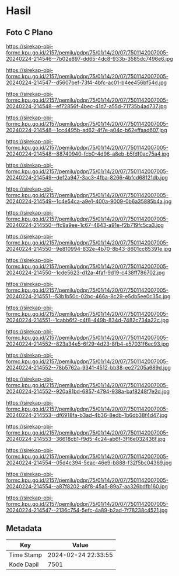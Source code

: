 # Hasil

## Foto C Plano

https://sirekap-obj-formc.kpu.go.id/2157/pemilu/pdpr/75/01/14/20/07/7501142007005-20240224-214546--7b02e897-dd65-4dc8-933b-3585dc7496e6.jpg

https://sirekap-obj-formc.kpu.go.id/2157/pemilu/pdpr/75/01/14/20/07/7501142007005-20240224-214547--d5607bef-73f4-4bfc-ac01-b4ee456bf54d.jpg

https://sirekap-obj-formc.kpu.go.id/2157/pemilu/pdpr/75/01/14/20/07/7501142007005-20240224-214548--ef72856f-4bec-41d7-a55d-71735b4ad737.jpg

https://sirekap-obj-formc.kpu.go.id/2157/pemilu/pdpr/75/01/14/20/07/7501142007005-20240224-214548--1cc4495b-ad62-4f7e-a04c-b62effaad607.jpg

https://sirekap-obj-formc.kpu.go.id/2157/pemilu/pdpr/75/01/14/20/07/7501142007005-20240224-214548--88740940-fcb0-4d96-a8eb-b5fdf0ac75a4.jpg

https://sirekap-obj-formc.kpu.go.id/2157/pemilu/pdpr/75/01/14/20/07/7501142007005-20240224-214549--def2a947-3ac3-4fba-8266-4bfcd68121db.jpg

https://sirekap-obj-formc.kpu.go.id/2157/pemilu/pdpr/75/01/14/20/07/7501142007005-20240224-214549--1c4e54ca-a9e1-400a-9009-0b6a35885b4a.jpg

https://sirekap-obj-formc.kpu.go.id/2157/pemilu/pdpr/75/01/14/20/07/7501142007005-20240224-214550--ffc9a9ee-1c67-4643-a91e-f2b719fc5ca3.jpg

https://sirekap-obj-formc.kpu.go.id/2157/pemilu/pdpr/75/01/14/20/07/7501142007005-20240224-214550--9e810994-832e-4b70-8b43-8601cc85391e.jpg

https://sirekap-obj-formc.kpu.go.id/2157/pemilu/pdpr/75/01/14/20/07/7501142007005-20240224-214550--1cde5623-d12a-4faf-9d19-c438ff786702.jpg

https://sirekap-obj-formc.kpu.go.id/2157/pemilu/pdpr/75/01/14/20/07/7501142007005-20240224-214551--53b1b50c-02bc-466a-8c29-e5db5ee0c35c.jpg

https://sirekap-obj-formc.kpu.go.id/2157/pemilu/pdpr/75/01/14/20/07/7501142007005-20240224-214551--1cabb6f2-c4f8-449b-834d-7482c734a22c.jpg

https://sirekap-obj-formc.kpu.go.id/2157/pemilu/pdpr/75/01/14/20/07/7501142007005-20240224-214552--823a34e5-6f29-4d23-8fb4-e57031f6ec93.jpg

https://sirekap-obj-formc.kpu.go.id/2157/pemilu/pdpr/75/01/14/20/07/7501142007005-20240224-214552--78b5762a-9341-4512-bb38-ee27205a689d.jpg

https://sirekap-obj-formc.kpu.go.id/2157/pemilu/pdpr/75/01/14/20/07/7501142007005-20240224-214552--920a81bd-6857-4794-938a-baf8248f7e2d.jpg

https://sirekap-obj-formc.kpu.go.id/2157/pemilu/pdpr/75/01/14/20/07/7501142007005-20240224-214553--df6918fa-b3ad-4b36-8edb-1b6db38f4d47.jpg

https://sirekap-obj-formc.kpu.go.id/2157/pemilu/pdpr/75/01/14/20/07/7501142007005-20240224-214553--36618cb1-f9d5-4c24-ab6f-3f16e032436f.jpg

https://sirekap-obj-formc.kpu.go.id/2157/pemilu/pdpr/75/01/14/20/07/7501142007005-20240224-214554--05d4c394-5eac-46e9-b888-f32f5bc04369.jpg

https://sirekap-obj-formc.kpu.go.id/2157/pemilu/pdpr/75/01/14/20/07/7501142007005-20240224-214554--a87f8202-a8f8-45a5-89a7-aa326bdfb160.jpg

https://sirekap-obj-formc.kpu.go.id/2157/pemilu/pdpr/75/01/14/20/07/7501142007005-20240224-214547--2136c754-5efc-4a89-b2ad-7f78238c4521.jpg


## Metadata

| Key        | Value               |
| ---------- | ------------------- |
| Time Stamp | 2024-02-24 22:33:55 |
| Kode Dapil | 7501                |



